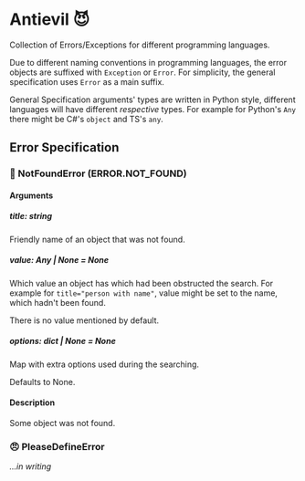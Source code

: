 # Antievil 😈

Collection of Errors/Exceptions for different programming languages.

Due to different naming conventions in programming languages, the error objects
are suffixed with `Exception` or `Error`. For simplicity, the general
specification uses `Error` as a main suffix.

General Specification arguments' types are written in Python style, different
languages will have different *respective* types. For example for Python's
`Any` there might be C#'s `object` and TS's `any`.

## Error Specification


### 🔎 NotFoundError (ERROR.NOT_FOUND)

#### Arguments

##### title: string

Friendly name of an object that was not found.

##### value: Any | None = None

Which value an object has which had been obstructed the search. For example
for `title="person with name"`, value might be set to the name, which hadn't
been found.

There is no value mentioned by default.

##### options: dict | None = None

Map with extra options used during the searching.

Defaults to None.

#### Description

Some object was not found.


### 😠 PleaseDefineError

*...in writing*
